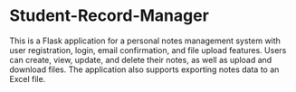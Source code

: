 # Student-Record-Manager
This is a Flask application for a personal notes management system with user registration, login, email confirmation, and file upload features. Users can create, view, update, and delete their notes, as well as upload and download files. The application also supports exporting notes data to an Excel file.

